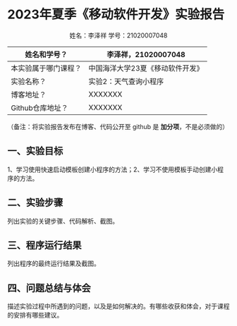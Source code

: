 # 2023年夏季《移动软件开发》实验报告



<center>姓名：李泽祥  学号：21020007048</center>

| 姓名和学号？         | 李泽祥，21020007048              |
| -------------------- | -------------------------------- |
| 本实验属于哪门课程？ | 中国海洋大学23夏《移动软件开发》 |
| 实验名称？           | 实验2：天气查询小程序            |
| 博客地址？           | XXXXXXX                          |
| Github仓库地址？     | XXXXXXX                          |

（备注：将实验报告发布在博客、代码公开至 github 是 **加分项**，不是必须做的）



## **一、实验目标**

1、学习使用快速启动模板创建小程序的方法；2、学习不使用模板手动创建小程序的方法。



## 二、实验步骤

列出实验的关键步骤、代码解析、截图。



## 三、程序运行结果

列出程序的最终运行结果及截图。



## 四、问题总结与体会

描述实验过程中所遇到的问题，以及是如何解决的。有哪些收获和体会，对于课程的安排有哪些建议。